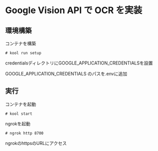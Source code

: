 # Google Vision API で OCR を実装

## 環境構築

コンテナを構築
```shell
# kool run setup
```

credentialsディレクトリにGOOGLE_APPLICATION_CREDENTIALSを設置

GOOGLE_APPLICATION_CREDENTIALS のパスを.envに追加

## 実行

コンテナを起動
```shell
# kool start
```
ngrokを起動
```shell
# ngrok http 8700
```

ngrokのhttpsのURLにアクセス